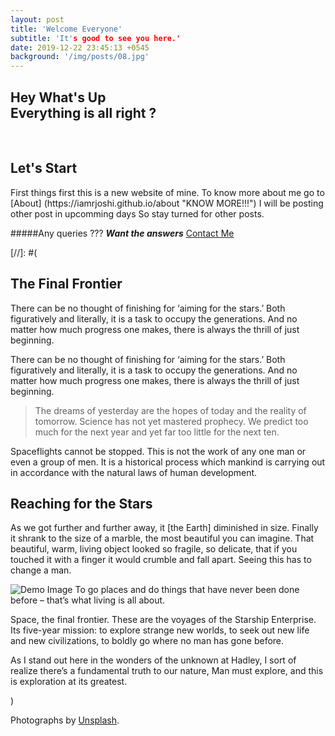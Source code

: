 ```yaml
---
layout: post
title: 'Welcome Everyone'
subtitle: 'It's good to see you here.'
date: 2019-12-22 23:45:13 +0545
background: '/img/posts/08.jpg'
---
```


## Hey What's Up <br> Everything is all right ?

<br>

## Let's Start

<p>
First things first this is a new website of mine.
To know more about me go to [About] (https://iamrjoshi.github.io/about "KNOW MORE!!!")
I will be posting other post in upcomming days
So stay turned for other posts.

#####Any queries ???
**_Want the answers_** [Contact Me](https://iamrjoshi.github.io/contact ' *Help Line* ')

</p>
[//]: #(
<h2 class="section-heading">The Final Frontier</h2>
<p>There can be no thought of finishing for ‘aiming for the stars.’ Both figuratively and literally, it is a task to occupy the generations. And no matter how much progress one makes, there is always the thrill of just beginning.</p>

<p>There can be no thought of finishing for ‘aiming for the stars.’ Both figuratively and literally, it is a task to occupy the generations. And no matter how much progress one makes, there is always the thrill of just beginning.</p>

<blockquote class="blockquote">The dreams of yesterday are the hopes of today and the reality of tomorrow. Science has not yet mastered prophecy. We predict too much for the next year and yet far too little for the next ten.</blockquote>

<p>Spaceflights cannot be stopped. This is not the work of any one man or even a group of men. It is a historical process which mankind is carrying out in accordance with the natural laws of human development.</p>

<h2 class="section-heading">Reaching for the Stars</h2>

<p>As we got further and further away, it [the Earth] diminished in size. Finally it shrank to the size of a marble, the most beautiful you can imagine. That beautiful, warm, living object looked so fragile, so delicate, that if you touched it with a finger it would crumble and fall apart. Seeing this has to change a man.</p>

<img class="img-fluid" src="https://source.unsplash.com/Mn9Fa_wQH-M/800x450" alt="Demo Image">
<span class="caption text-muted">To go places and do things that have never been done before – that’s what living is all about.</span>

<p>Space, the final frontier. These are the voyages of the Starship Enterprise. Its five-year mission: to explore strange new worlds, to seek out new life and new civilizations, to boldly go where no man has gone before.</p>

<p>As I stand out here in the wonders of the unknown at Hadley, I sort of realize there’s a fundamental truth to our nature, Man must explore, and this is exploration at its greatest.</p>
)
<p> Photographs by <a href="https://unsplash.com/">Unsplash</a>.</p>
